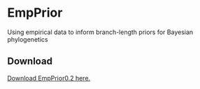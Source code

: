 # EmpPrior
Using empirical data to inform branch-length priors for Bayesian phylogenetics

## Download

[Download EmpPrior0.2 here.](https://drive.google.com/folderview?id=0B9uclVANobnGN29rbjhEQ09rMHM&usp=sharing)
